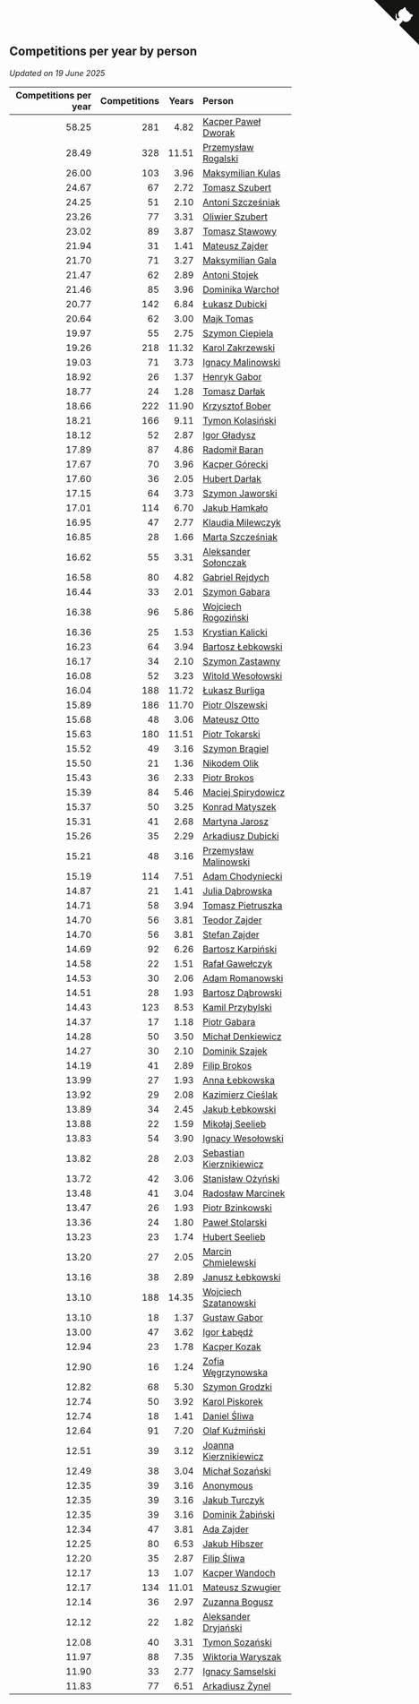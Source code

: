 ## Competitions per year by person

*Updated on 19 June 2025*

| Competitions per year | Competitions | Years | Person |
| ---: | ---: | ---: | :--- |
| 58.25 | 281 | 4.82 | [Kacper Paweł Dworak](https://www.worldcubeassociation.org/persons/2020DWOR01) |
| 28.49 | 328 | 11.51 | [Przemysław Rogalski](https://www.worldcubeassociation.org/persons/2013ROGA02) |
| 26.00 | 103 | 3.96 | [Maksymilian Kulas](https://www.worldcubeassociation.org/persons/2021KULA02) |
| 24.67 | 67 | 2.72 | [Tomasz Szubert](https://www.worldcubeassociation.org/persons/2022SZUB02) |
| 24.25 | 51 | 2.10 | [Antoni Szcześniak](https://www.worldcubeassociation.org/persons/2023SZCZ04) |
| 23.26 | 77 | 3.31 | [Oliwier Szubert](https://www.worldcubeassociation.org/persons/2022SZUB01) |
| 23.02 | 89 | 3.87 | [Tomasz Stawowy](https://www.worldcubeassociation.org/persons/2021STAW01) |
| 21.94 | 31 | 1.41 | [Mateusz Zajder](https://www.worldcubeassociation.org/persons/2024ZAJD01) |
| 21.70 | 71 | 3.27 | [Maksymilian Gala](https://www.worldcubeassociation.org/persons/2022GALA01) |
| 21.47 | 62 | 2.89 | [Antoni Stojek](https://www.worldcubeassociation.org/persons/2022STOJ03) |
| 21.46 | 85 | 3.96 | [Dominika Warchoł](https://www.worldcubeassociation.org/persons/2021WARC01) |
| 20.77 | 142 | 6.84 | [Łukasz Dubicki](https://www.worldcubeassociation.org/persons/2018DUBI01) |
| 20.64 | 62 | 3.00 | [Majk Tomas](https://www.worldcubeassociation.org/persons/2022TOMA05) |
| 19.97 | 55 | 2.75 | [Szymon Ciepiela](https://www.worldcubeassociation.org/persons/2022CIEP01) |
| 19.26 | 218 | 11.32 | [Karol Zakrzewski](https://www.worldcubeassociation.org/persons/2014ZAKR01) |
| 19.03 | 71 | 3.73 | [Ignacy Malinowski](https://www.worldcubeassociation.org/persons/2021MALI02) |
| 18.92 | 26 | 1.37 | [Henryk Gabor](https://www.worldcubeassociation.org/persons/2024GABO02) |
| 18.77 | 24 | 1.28 | [Tomasz Darłak](https://www.worldcubeassociation.org/persons/2024DARL01) |
| 18.66 | 222 | 11.90 | [Krzysztof Bober](https://www.worldcubeassociation.org/persons/2013BOBE01) |
| 18.21 | 166 | 9.11 | [Tymon Kolasiński](https://www.worldcubeassociation.org/persons/2016KOLA02) |
| 18.12 | 52 | 2.87 | [Igor Gładysz](https://www.worldcubeassociation.org/persons/2022GLAD01) |
| 17.89 | 87 | 4.86 | [Radomił Baran](https://www.worldcubeassociation.org/persons/2020BARA02) |
| 17.67 | 70 | 3.96 | [Kacper Górecki](https://www.worldcubeassociation.org/persons/2021GORE01) |
| 17.60 | 36 | 2.05 | [Hubert Darłak](https://www.worldcubeassociation.org/persons/2023DARL03) |
| 17.15 | 64 | 3.73 | [Szymon Jaworski](https://www.worldcubeassociation.org/persons/2021JAWO01) |
| 17.01 | 114 | 6.70 | [Jakub Hamkało](https://www.worldcubeassociation.org/persons/2018HAMK01) |
| 16.95 | 47 | 2.77 | [Klaudia Milewczyk](https://www.worldcubeassociation.org/persons/2022MILE05) |
| 16.85 | 28 | 1.66 | [Marta Szcześniak](https://www.worldcubeassociation.org/persons/2023SZCZ07) |
| 16.62 | 55 | 3.31 | [Aleksander Sołonczak](https://www.worldcubeassociation.org/persons/2022SOLO01) |
| 16.58 | 80 | 4.82 | [Gabriel Rejdych](https://www.worldcubeassociation.org/persons/2020REJD01) |
| 16.44 | 33 | 2.01 | [Szymon Gabara](https://www.worldcubeassociation.org/persons/2023GABA01) |
| 16.38 | 96 | 5.86 | [Wojciech Rogoziński](https://www.worldcubeassociation.org/persons/2019ROGO04) |
| 16.36 | 25 | 1.53 | [Krystian Kalicki](https://www.worldcubeassociation.org/persons/2023KALI10) |
| 16.23 | 64 | 3.94 | [Bartosz Łebkowski](https://www.worldcubeassociation.org/persons/2021LEBK01) |
| 16.17 | 34 | 2.10 | [Szymon Zastawny](https://www.worldcubeassociation.org/persons/2023ZAST01) |
| 16.08 | 52 | 3.23 | [Witold Wesołowski](https://www.worldcubeassociation.org/persons/2022WESO01) |
| 16.04 | 188 | 11.72 | [Łukasz Burliga](https://www.worldcubeassociation.org/persons/2013BURL01) |
| 15.89 | 186 | 11.70 | [Piotr Olszewski](https://www.worldcubeassociation.org/persons/2013OLSZ02) |
| 15.68 | 48 | 3.06 | [Mateusz Otto](https://www.worldcubeassociation.org/persons/2022OTTO01) |
| 15.63 | 180 | 11.51 | [Piotr Tokarski](https://www.worldcubeassociation.org/persons/2013TOKA01) |
| 15.52 | 49 | 3.16 | [Szymon Brągiel](https://www.worldcubeassociation.org/persons/2022BRAG03) |
| 15.50 | 21 | 1.36 | [Nikodem Olik](https://www.worldcubeassociation.org/persons/2024OLIK01) |
| 15.43 | 36 | 2.33 | [Piotr Brokos](https://www.worldcubeassociation.org/persons/2023BROK01) |
| 15.39 | 84 | 5.46 | [Maciej Spirydowicz](https://www.worldcubeassociation.org/persons/2020SPIR01) |
| 15.37 | 50 | 3.25 | [Konrad Matyszek](https://www.worldcubeassociation.org/persons/2022MATY02) |
| 15.31 | 41 | 2.68 | [Martyna Jarosz](https://www.worldcubeassociation.org/persons/2022JARO01) |
| 15.26 | 35 | 2.29 | [Arkadiusz Dubicki](https://www.worldcubeassociation.org/persons/2023DUBI01) |
| 15.21 | 48 | 3.16 | [Przemysław Malinowski](https://www.worldcubeassociation.org/persons/2022MALI01) |
| 15.19 | 114 | 7.51 | [Adam Chodyniecki](https://www.worldcubeassociation.org/persons/2017CHOD02) |
| 14.87 | 21 | 1.41 | [Julia Dąbrowska](https://www.worldcubeassociation.org/persons/2024DABR01) |
| 14.71 | 58 | 3.94 | [Tomasz Pietruszka](https://www.worldcubeassociation.org/persons/2021PIET01) |
| 14.70 | 56 | 3.81 | [Teodor Zajder](https://www.worldcubeassociation.org/persons/2021ZAJD03) |
| 14.70 | 56 | 3.81 | [Stefan Zajder](https://www.worldcubeassociation.org/persons/2021ZAJD02) |
| 14.69 | 92 | 6.26 | [Bartosz Karpiński](https://www.worldcubeassociation.org/persons/2019KARP03) |
| 14.58 | 22 | 1.51 | [Rafał Gawełczyk](https://www.worldcubeassociation.org/persons/2023GAWE01) |
| 14.53 | 30 | 2.06 | [Adam Romanowski](https://www.worldcubeassociation.org/persons/2023ROMA10) |
| 14.51 | 28 | 1.93 | [Bartosz Dąbrowski](https://www.worldcubeassociation.org/persons/2023DABR07) |
| 14.43 | 123 | 8.53 | [Kamil Przybylski](https://www.worldcubeassociation.org/persons/2016PRZY01) |
| 14.37 | 17 | 1.18 | [Piotr Gabara](https://www.worldcubeassociation.org/persons/2024GABA02) |
| 14.28 | 50 | 3.50 | [Michał Denkiewicz](https://www.worldcubeassociation.org/persons/2021DENK01) |
| 14.27 | 30 | 2.10 | [Dominik Szajek](https://www.worldcubeassociation.org/persons/2023SZAJ01) |
| 14.19 | 41 | 2.89 | [Filip Brokos](https://www.worldcubeassociation.org/persons/2022BROK03) |
| 13.99 | 27 | 1.93 | [Anna Łebkowska](https://www.worldcubeassociation.org/persons/2023LEBK04) |
| 13.92 | 29 | 2.08 | [Kazimierz Cieślak](https://www.worldcubeassociation.org/persons/2023CIES01) |
| 13.89 | 34 | 2.45 | [Jakub Łebkowski](https://www.worldcubeassociation.org/persons/2023LEBK01) |
| 13.88 | 22 | 1.59 | [Mikołaj Seelieb](https://www.worldcubeassociation.org/persons/2023SEEL04) |
| 13.83 | 54 | 3.90 | [Ignacy Wesołowski](https://www.worldcubeassociation.org/persons/2021WESO01) |
| 13.82 | 28 | 2.03 | [Sebastian Kierznikiewicz](https://www.worldcubeassociation.org/persons/2023KIER02) |
| 13.72 | 42 | 3.06 | [Stanisław Ożyński](https://www.worldcubeassociation.org/persons/2022OZYN01) |
| 13.48 | 41 | 3.04 | [Radosław Marcinek](https://www.worldcubeassociation.org/persons/2022MARC05) |
| 13.47 | 26 | 1.93 | [Piotr Bzinkowski](https://www.worldcubeassociation.org/persons/2023BZIN01) |
| 13.36 | 24 | 1.80 | [Paweł Stolarski](https://www.worldcubeassociation.org/persons/2023STOL04) |
| 13.23 | 23 | 1.74 | [Hubert Seelieb](https://www.worldcubeassociation.org/persons/2023SEEL02) |
| 13.20 | 27 | 2.05 | [Marcin Chmielewski](https://www.worldcubeassociation.org/persons/2023CHMI01) |
| 13.16 | 38 | 2.89 | [Janusz Łebkowski](https://www.worldcubeassociation.org/persons/2022LEBK01) |
| 13.10 | 188 | 14.35 | [Wojciech Szatanowski](https://www.worldcubeassociation.org/persons/2011SZAT01) |
| 13.10 | 18 | 1.37 | [Gustaw Gabor](https://www.worldcubeassociation.org/persons/2024GABO01) |
| 13.00 | 47 | 3.62 | [Igor Łabędź](https://www.worldcubeassociation.org/persons/2021LABE01) |
| 12.94 | 23 | 1.78 | [Kacper Kozak](https://www.worldcubeassociation.org/persons/2023KOZA05) |
| 12.90 | 16 | 1.24 | [Zofia Węgrzynowska](https://www.worldcubeassociation.org/persons/2024WEGR01) |
| 12.82 | 68 | 5.30 | [Szymon Grodzki](https://www.worldcubeassociation.org/persons/2020GROD01) |
| 12.74 | 50 | 3.92 | [Karol Piskorek](https://www.worldcubeassociation.org/persons/2021PISK01) |
| 12.74 | 18 | 1.41 | [Daniel Śliwa](https://www.worldcubeassociation.org/persons/2024SLIW01) |
| 12.64 | 91 | 7.20 | [Olaf Kuźmiński](https://www.worldcubeassociation.org/persons/2018KUZM02) |
| 12.51 | 39 | 3.12 | [Joanna Kierznikiewicz](https://www.worldcubeassociation.org/persons/2022KIER01) |
| 12.49 | 38 | 3.04 | [Michał Sozański](https://www.worldcubeassociation.org/persons/2022SOZA02) |
| 12.35 | 39 | 3.16 | [Anonymous](https://www.worldcubeassociation.org/persons/2022ANON03) |
| 12.35 | 39 | 3.16 | [Jakub Turczyk](https://www.worldcubeassociation.org/persons/2022TURC02) |
| 12.35 | 39 | 3.16 | [Dominik Żabiński](https://www.worldcubeassociation.org/persons/2022ZABI01) |
| 12.34 | 47 | 3.81 | [Ada Zajder](https://www.worldcubeassociation.org/persons/2021ZAJD01) |
| 12.25 | 80 | 6.53 | [Jakub Hibszer](https://www.worldcubeassociation.org/persons/2018HIBS01) |
| 12.20 | 35 | 2.87 | [Filip Śliwa](https://www.worldcubeassociation.org/persons/2022SLIW01) |
| 12.17 | 13 | 1.07 | [Kacper Wandoch](https://www.worldcubeassociation.org/persons/2024WAND01) |
| 12.17 | 134 | 11.01 | [Mateusz Szwugier](https://www.worldcubeassociation.org/persons/2014SZWU01) |
| 12.14 | 36 | 2.97 | [Zuzanna Bogusz](https://www.worldcubeassociation.org/persons/2022BOGU01) |
| 12.12 | 22 | 1.82 | [Aleksander Dryjański](https://www.worldcubeassociation.org/persons/2023DRYJ01) |
| 12.08 | 40 | 3.31 | [Tymon Sozański](https://www.worldcubeassociation.org/persons/2022SOZA01) |
| 11.97 | 88 | 7.35 | [Wiktoria Waryszak](https://www.worldcubeassociation.org/persons/2018WARY01) |
| 11.90 | 33 | 2.77 | [Ignacy Samselski](https://www.worldcubeassociation.org/persons/2022SAMS03) |
| 11.83 | 77 | 6.51 | [Arkadiusz Żynel](https://www.worldcubeassociation.org/persons/2018ZYNE01) |


<a href="https://github.com/noeruchangd/wca_statistics_vn" class="github-corner" aria-label="View source on Github"><svg width="80" height="80" viewBox="0 0 250 250" style="fill:#151513; color:#fff; position: absolute; top: 0; border: 0; right: 0;" aria-hidden="true"><path d="M0,0 L115,115 L130,115 L142,142 L250,250 L250,0 Z"></path><path d="M128.3,109.0 C113.8,99.7 119.0,89.6 119.0,89.6 C122.0,82.7 120.5,78.6 120.5,78.6 C119.2,72.0 123.4,76.3 123.4,76.3 C127.3,80.9 125.5,87.3 125.5,87.3 C122.9,97.6 130.6,101.9 134.4,103.2" fill="currentColor" style="transform-origin: 130px 106px;" class="octo-arm"></path><path d="M115.0,115.0 C114.9,115.1 118.7,116.5 119.8,115.4 L133.7,101.6 C136.9,99.2 139.9,98.4 142.2,98.6 C133.8,88.0 127.5,74.4 143.8,58.0 C148.5,53.4 154.0,51.2 159.7,51.0 C160.3,49.4 163.2,43.6 171.4,40.1 C171.4,40.1 176.1,42.5 178.8,56.2 C183.1,58.6 187.2,61.8 190.9,65.4 C194.5,69.0 197.7,73.2 200.1,77.6 C213.8,80.2 216.3,84.9 216.3,84.9 C212.7,93.1 206.9,96.0 205.4,96.6 C205.1,102.4 203.0,107.8 198.3,112.5 C181.9,128.9 168.3,122.5 157.7,114.1 C157.9,116.9 156.7,120.9 152.7,124.9 L141.0,136.5 C139.8,137.7 141.6,141.9 141.8,141.8 Z" fill="currentColor" class="octo-body"></path></svg></a><style>.github-corner:hover .octo-arm{animation:octocat-wave 560ms ease-in-out}@keyframes octocat-wave{0%,100%{transform:rotate(0)}20%,60%{transform:rotate(-25deg)}40%,80%{transform:rotate(10deg)}}@media (max-width:500px){.github-corner:hover .octo-arm{animation:none}.github-corner .octo-arm{animation:octocat-wave 560ms ease-in-out}}</style>
